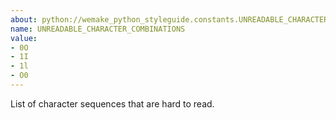 ```yaml
---
about: python://wemake_python_styleguide.constants.UNREADABLE_CHARACTER_COMBINATIONS
name: UNREADABLE_CHARACTER_COMBINATIONS
value:
- 0O
- 1I
- 1l
- O0
---
```


List of character sequences that are hard to read.